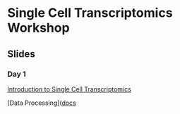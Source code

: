# Single Cell Transcriptomics Workshop

## Slides
### Day 1
[Introduction to Single Cell Transcriptomics](https://CBC-UCONN.github.io/Single-Cell-Transcriptomics/slides/01_introduction.html)

[Data Processing]([docs](https://CBC-UCONN.github.io/Single-Cell-Transcriptomics/slides/02_data_processing.html)
